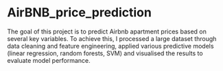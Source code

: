 # AirBNB_price_prediction
The goal of this project is to predict Airbnb apartment prices based on several key variables. To achieve this, I processed a large dataset through data cleaning and feature engineering, applied various predictive models (linear regression, random forests, SVM) and visualised the results to evaluate model performance.

